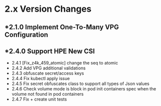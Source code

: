 2.x Version Changes
===========================================
*2.1.0 Implement One-To-Many VPG Configuration
----------------------------------------------
*2.4.0 Support HPE New CSI
--------------------------
* 2.4.1 [Fix_z4k_459_atomic] change the seq to atomic
* 2.4.2 Add VPG additional validations
* 2.4.3 obfuscate secret/access keys
* 2.4.4 Fix kubectl apply issue
* 2.4.5 Fix secret obfuscates class to support all types of Json values
* 2.4.6 Check volume mode is block  in pod init containers spec when the volume not found in pod containers
* 2.4.7 Fix + create unit tests
